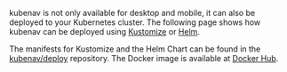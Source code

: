 kubenav is not only available for desktop and mobile, it can also be deployed to your Kubernetes cluster. The following page shows how kubenav can be deployed using [Kustomize](https://kustomize.io) or [Helm](https://helm.sh).

The manifests for Kustomize and the Helm Chart can be found in the [kubenav/deploy](https://github.com/kubenav/deploy) repository. The Docker image is available at [Docker Hub](https://hub.docker.com/r/kubenav/kubenav).
